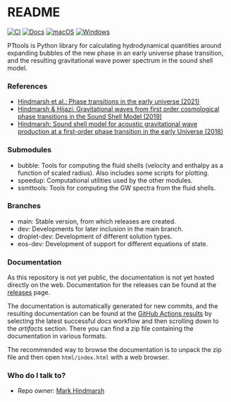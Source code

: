 # README
[![CI](https://github.com/hindmars/pttools/actions/workflows/main.yml/badge.svg)](https://github.com/hindmars/pttools/actions/workflows/main.yml)
[![Docs](https://github.com/hindmars/pttools/actions/workflows/docs.yml/badge.svg)](https://github.com/hindmars/pttools/actions/workflows/docs.yml)
[![macOS](https://github.com/hindmars/pttools/actions/workflows/mac.yml/badge.svg)](https://github.com/hindmars/pttools/actions/workflows/mac.yml)
[![Windows](https://github.com/hindmars/pttools/actions/workflows/windows.yml/badge.svg)](https://github.com/hindmars/pttools/actions/workflows/windows.yml)

PTtools is Python library for calculating hydrodynamical quantities
around expanding bubbles of the new phase in an early universe phase transition,
and the resulting gravitational wave power spectrum in the sound shell model.

### References
- [Hindmarsh et al.: Phase transitions in the early universe (2021)](https://arxiv.org/abs/2008.09136)
- [Hindmarsh & Hijazi: Gravitational waves from first order cosmological phase transitions in the Sound Shell Model (2019)](https://arxiv.org/abs/1909.10040)
- [Hindmarsh: Sound shell model for acoustic gravitational wave production at a first-order phase transition in the early Universe (2018)](https://arxiv.org/abs/1608.04735)

### Submodules
- bubble: Tools for computing the fluid shells (velocity and enthalpy as a function of scaled radius).
  Also includes some scripts for plotting.
- speedup: Computational utilities used by the other modules.
- ssmttools: Tools for computing the GW spectra from the fluid shells.

### Branches
- main: Stable version, from which releases are created.
- dev: Developments for later inclusion in the main branch.
- droplet-dev: Development of different solution types.
- eos-dev: Development of support for different equations of state.

### Documentation
As this repository is not yet public, the documentation is not yet hosted directly on the web.
Documentation for the releases can be found at the
[releases](https://github.com/hindmars/pttools/releases) page.

The documentation is automatically generated for new commits, and the resulting documentation can be found at the
[GitHub Actions results](https://github.com/hindmars/pttools/actions)
by selecting the latest successful *docs* workflow and then scrolling down to the *artifacts* section.
There you can find a zip file containing the documentation in various formats.

The recommended way to browse the documentation is to unpack the zip file and then open
`html/index.html` with a web browser.

### Who do I talk to?
- Repo owner: [Mark Hindmarsh](https://github.com/hindmars/)

